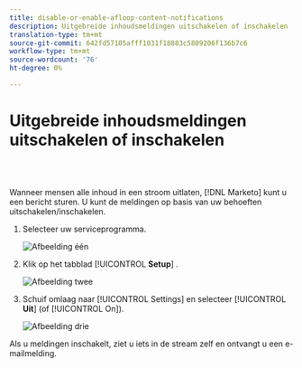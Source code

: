 ```yaml
---
title: disable-or-enable-afloop-content-notifications
description: Uitgebreide inhoudsmeldingen uitschakelen of inschakelen
translation-type: tm+mt
source-git-commit: 642fd57105afff1031f18883c5809206f136b7c6
workflow-type: tm+mt
source-wordcount: '76'
ht-degree: 0%

---
```



# Uitgebreide inhoudsmeldingen uitschakelen of inschakelen

<br> 

Wanneer mensen alle inhoud in een stroom uitlaten, [!DNL Marketo] kunt u een bericht sturen. U kunt de meldingen op basis van uw behoeften uitschakelen/inschakelen.

1. Selecteer uw serviceprogramma.

   ![Afbeelding één](/help/sky/assets/engagement-programs/disable-or-enable-exhausted-content-notifications/disable-or-enable-exhausted-content-notifications-1.png)

1. Klik op het tabblad [!UICONTROL **Setup**] .

   ![Afbeelding twee](/help/sky/assets/engagement-programs/disable-or-enable-exhausted-content-notifications/disable-or-enable-exhausted-content-notifications-2.png)

1. Schuif omlaag naar [!UICONTROL Settings] en selecteer [!UICONTROL **Uit**] (of [!UICONTROL On]).

   ![Afbeelding drie](/help/sky/assets/engagement-programs/disable-or-enable-exhausted-content-notifications/disable-or-enable-exhausted-content-notifications-3.png)

Als u meldingen inschakelt, ziet u iets in de stream zelf en ontvangt u een e-mailmelding.

